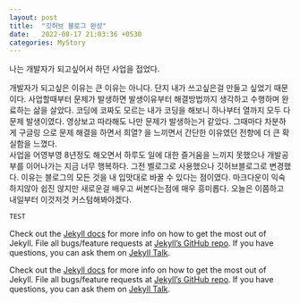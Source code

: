 ```yaml
---
layout: post
title:  "깃허브 블로그 완성"
date:   2022-08-17 21:03:36 +0530
categories: MyStory
---
```

나는 개발자가 되고싶어서 하던 사업을 접었다.

개발자가 되고싶은 이유는 큰 이유는 아니다. 단지 내가 쓰고싶은걸 만들고 싶었기 때문이다.
사업할때부터 문제가 발생하면 발생이유부터 해결방법까지 생각하고 수행하며 완료하는 삶을 살았다.
코딩에 코짜도 모르는 내가 코딩을 해보니 하나부터 열까지 모두 다 문제 발생이였다.
영상보고 따라해도 나만 문제가 발생하는거 같았다.
그때마다 차분하게 구글링 으로 문제 해결을 하면서 희열? 을 느끼면서 간단한 이유였던 전향에
더 큰 확실함을 느꼈다.  
사업을 어영부영 8년정도 해오면서 하루도 일에 대한 즐거움을 느끼지 못했으나
개발공부를 이어나가는 지금 너무 행복하다.
그전 벨로그로 사용했으나 깃허브블로그로 변경했다. 
이유는 블로그의 모든 것을 내 입맛대로 바꿀 수 있다는 점이였다.
마크다운이 익숙하지않아 쉽진 않지만 새로운걸 배우고 써본다는점에 매우 흥미롭다.
오늘은 이쯤하고 내일부터 이것저것 커스텀해봐야겠다.

```java
TEST
```

Check out the [Jekyll docs][jekyll-docs] for more info on how to get the most out of Jekyll. File all bugs/feature requests at [Jekyll’s GitHub repo][jekyll-gh]. If you have questions, you can ask them on [Jekyll Talk][jekyll-talk].

[jekyll-docs]: https://jekyllrb.com/docs/home
[jekyll-gh]:   https://github.com/jekyll/jekyll
[jekyll-talk]: https://talk.jekyllrb.com/

Check out the [Jekyll docs][jekyll-docs] for more info on how to get the most out of Jekyll. File all bugs/feature requests at [Jekyll’s GitHub repo][jekyll-gh]. If you have questions, you can ask them on [Jekyll Talk][jekyll-talk].

